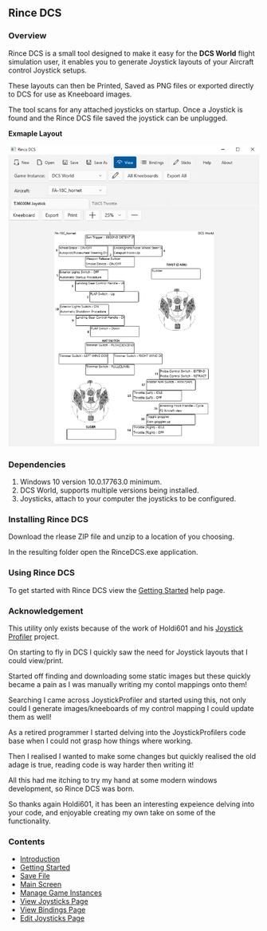 ## Rince DCS

### Overview

Rince DCS is a small tool designed to make it easy for the **DCS World** flight simulation user, it enables you to generate Joystick layouts of your Aircraft control Joystick setups.

These layouts can then be Printed, Saved as PNG files or exported directly to DCS for use as Kneeboard images.

The tool scans for any attached joysticks on startup. Once a Joystick is found and the Rince DCS file saved the joystick can be unplugged.

**Exmaple Layout**

![Example](Help/Example.png)

### Dependencies

1. Windows 10 version 10.0.17763.0 minimum.
1. DCS World, supports multiple versions being installed.
1. Joysticks, attach to your computer the joysticks to be configured.

### Installing Rince DCS

Download the rlease ZIP file and unzip to a location of you choosing.

In the resulting folder open the RinceDCS.exe application.

### Using Rince DCS

To get started with Rince DCS view the [Getting Started](Help/GettingStarted.md) help page.

### Acknowledgement

This utility only exists because of the work of Holdi601 and his [Joystick Profiler](https://github.com/Holdi601/JoystickProfiler) project.

On starting to fly in DCS I quickly saw the need for Joystick layouts that I could view/print.

Started off finding and downloading some static images but these quickly became a pain as I was manually writing my contol mappings onto them!

Searching I came across JoystickProfiler and started using this, not only could I generate images/kneeboards of my control mapping I could update them as well!

As a retired programmer I started delving into the JoystickProfilers code base when I could not grasp how things where working.

Then I realised I wanted to make some changes but quickly realised the old adage is true, reading code is way harder then writing it!

All this had me itching to try my hand at some modern windows development, so Rince DCS was born. 

So thanks again Holdi601, it has been an interesting expeience delving into your code, and enjoyable creating my own take on some of the functionality.

### Contents

- [Introduction](Help/Introduction.md)
- [Getting Started](Help/GettingStarted.md)
- [Save File](Help/SaveFile.md)
- [Main Screen](Help/MainScreen.md)
- [Manage Game Instances](Help/InstancesDialog.md)
- [View Joysticks Page](Help/ViewJoysticks.md)
- [View Bindings Page](Help/Bindings.md)
- [Edit Joysticks Page](Help/EditJoysticks.md)
